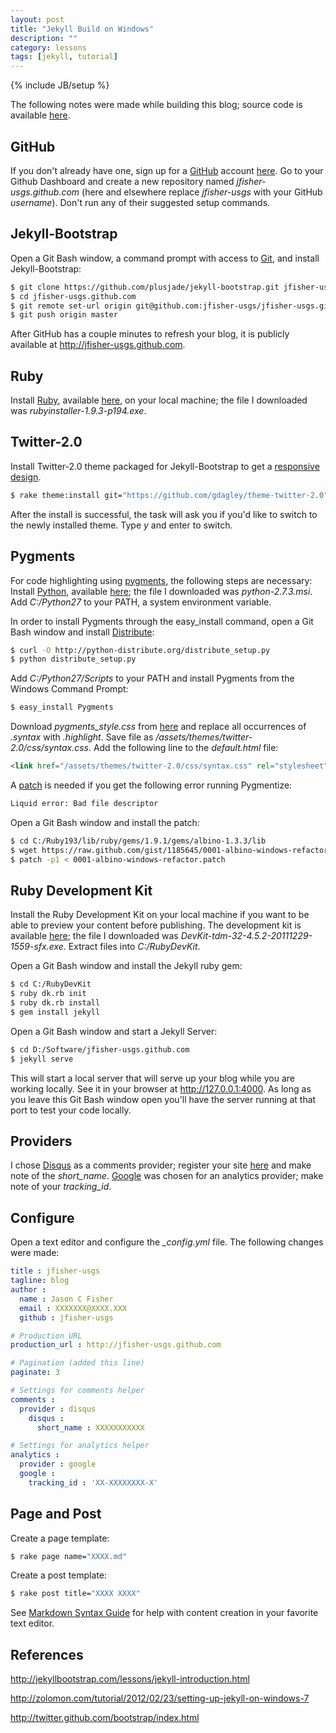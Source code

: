 ```yaml
---
layout: post
title: "Jekyll Build on Windows"
description: ""
category: lessons
tags: [jekyll, tutorial]
---
```

{% include JB/setup %}

The following notes were made while building this blog; source code is available
[here](https://github.com/jfisher-usgs/jfisher-usgs.github.com).

## GitHub

If you don't already have one, sign up for a [GitHub](https://github.com) account
[here](https://github.com/signup/free).
Go to your Github Dashboard and create a new repository
named *jfisher-usgs.github.com* (here and elsewhere replace *jfisher-usgs* with
your GitHub *username*). Don't run any of their suggested setup commands.

## Jekyll-Bootstrap

Open a Git Bash window, a command prompt with access to [Git](http://git-scm.com/),
and install Jekyll-Bootstrap:

```bash
$ git clone https://github.com/plusjade/jekyll-bootstrap.git jfisher-usgs.github.com
$ cd jfisher-usgs.github.com
$ git remote set-url origin git@github.com:jfisher-usgs/jfisher-usgs.github.com.git
$ git push origin master
```

After GitHub has a couple minutes to refresh your blog, it is publicly
available at <http://jfisher-usgs.github.com>.

## Ruby

Install [Ruby](http://www.ruby-lang.org/en/),
available [here](http://rubyinstaller.org/downloads), on your local machine;
the file I downloaded was *rubyinstaller-1.9.3-p194.exe*.

## Twitter-2.0

Install Twitter-2.0 theme packaged for Jekyll-Bootstrap to get a
[responsive design](http://twitter.github.com/bootstrap/scaffolding.html#responsive).

```bash
$ rake theme:install git="https://github.com/gdagley/theme-twitter-2.0"
```

After the install is successful, the task will ask you if you'd like to switch
to the newly installed theme. Type *y* and enter to switch.

## Pygments

For code highlighting using [pygments](http://pygments.org/), the
following steps are necessary:
Install [Python](http://python.org/), available [here](http://python.org/download/);
the file I downloaded was *python-2.7.3.msi*. Add *C:/Python27* to your
PATH, a system environment variable.

In order to install Pygments through the easy_install command, open a Git Bash window and
install [Distribute](http://pypi.python.org/pypi/distribute#installation-instructions):

```bash
$ curl -O http://python-distribute.org/distribute_setup.py
$ python distribute_setup.py
```

Add *C:/Python27/Scripts* to your PATH and install Pygments from the Windows
Command Prompt:

```bash
$ easy_install Pygments
```

Download *pygments_style.css* from [here](http://pygments.org/demo/35195/?style=tango)
and replace all occurrences of *.syntax* with *.highlight*. Save file as
*/assets/themes/twitter-2.0/css/syntax.css*.
Add the following line to the *default.html* file:

```html
<link href="/assets/themes/twitter-2.0/css/syntax.css" rel="stylesheet" type="text/css">
```

A [patch](https://gist.github.com/1185645) is needed if you get the following
error running Pygmentize:

```bash
Liquid error: Bad file descriptor
```

Open a Git Bash window and install the patch:

```bash
$ cd C:/Ruby193/lib/ruby/gems/1.9.1/gems/albino-1.3.3/lib
$ wget https://raw.github.com/gist/1185645/0001-albino-windows-refactor.patch
$ patch -p1 < 0001-albino-windows-refactor.patch
```

## Ruby Development Kit

Install the Ruby Development Kit on your local machine if you want to
be able to preview your content before publishing.
The development kit is available [here](http://rubyinstaller.org/downloads);
the file I downloaded was *DevKit-tdm-32-4.5.2-20111229-1559-sfx.exe*.
Extract files into *C:/RubyDevKit*.

Open a Git Bash window and install the Jekyll ruby gem:

```bash
$ cd C:/RubyDevKit
$ ruby dk.rb init
$ ruby dk.rb install
$ gem install jekyll
```

Open a Git Bash window and start a Jekyll Server:

```bash
$ cd D:/Software/jfisher-usgs.github.com
$ jekyll serve
```

This will start a local server that will serve up your blog while you are
working locally. See it in your browser at <http://127.0.0.1:4000>.
As long as you leave this Git Bash window open you'll have
the server running at that port to test your code locally.

## Providers

I chose [Disqus](http://disqus.com) as a comments provider;
register your site [here](http://disqus.com/admin/register) and
make note of the *short_name*.
[Google](http://www.google.com/analytics/) was chosen for an
analytics provider; make note of your *tracking_id*.

## Configure

Open a text editor and configure the *\_config.yml* file. The following changes
were made:

```yaml
title : jfisher-usgs
tagline: blog
author :
  name : Jason C Fisher
  email : XXXXXXX@XXXX.XXX
  github : jfisher-usgs

# Production URL
production_url : http://jfisher-usgs.github.com

# Pagination (added this line)
paginate: 3

# Settings for comments helper
comments :
  provider : disqus
    disqus :
      short_name : XXXXXXXXXXX

# Settings for analytics helper
analytics :
  provider : google
  google :
    tracking_id : 'XX-XXXXXXXX-X'
```

## Page and Post

Create a page template:

```bash
$ rake page name="XXXX.md"
```

Create a post template:

```bash
$ rake post title="XXXX XXXX"
```

See [Markdown Syntax Guide](http://daringfireball.net/projects/markdown) for
help with content creation in your favorite text editor.

## References

<http://jekyllbootstrap.com/lessons/jekyll-introduction.html>

<http://zolomon.com/tutorial/2012/02/23/setting-up-jekyll-on-windows-7>

<http://twitter.github.com/bootstrap/index.html>